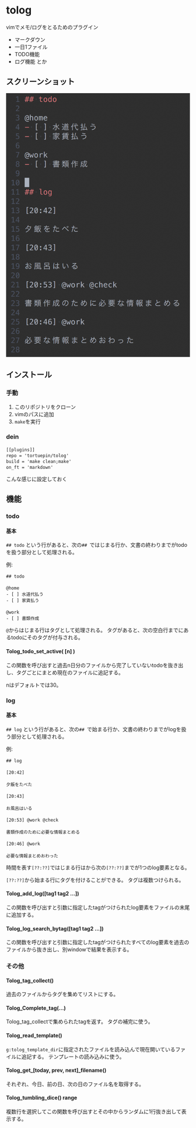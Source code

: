 # tolog

vimでメモ/ログをとるためのプラグイン

- マークダウン
- 一日1ファイル
- TODO機能
- ログ機能
とか

## スクリーンショット

![](https://github.com/tortuepin/tolog/blob/images/images/tolog_image.png)

## インストール

### 手動

1. このリポジトリをクローン
2. vimのパスに追加
3. `make`を実行

### dein

```
[[plugins]]
repo = 'tortuepin/tolog'
build = 'make clean;make'
on_ft = 'markdown'
```
こんな感じに設定しておく


## 機能

### todo

#### 基本
`## todo`
という行があると、次の`## `ではじまる行か、文書の終わりまでがtodoを扱う部分として処理される。

例:
```
## todo

@home
- [ ] 水道代払う
- [ ] 家賃払う

@work
- [ ] 書類作成

```

`@`からはじまる行はタグとして処理される。
タグがあると、次の空白行までにあるtodoにそのタグが付与される。


#### Tolog_todo_set_active( [n] )

この関数を呼び出すと過去n日分のファイルから完了していないtodoを抜き出し、タグごとにまとめ現在のファイルに追記する。

nはデフォルトでは30。

### log

#### 基本

`## log`
という行があると、次の`## `で始まる行か、文書の終わりまでがlogを扱う部分として処理される。

例:
```
## log

[20:42]

夕飯をたべた

[20:43]

お風呂はいる

[20:53] @work @check

書類作成のために必要な情報まとめる

[20:46] @work

必要な情報まとめおわった
```

時間を表す`[??:??]`ではじまる行はから次の`[??:??]`までが1つのlog要素となる。

`[??:??]`から始まる行にタグを付けることができる。
タグは複数つけられる。

#### Tolog_add_log([tag1 tag2 ...])

この関数を呼び出すと引数に指定したtagがつけられたlog要素をファイルの末尾に追加する。

#### Tolog_log_search_bytag([tag1 tag2 ...])

この関数を呼び出すと引数に指定したtagがつけられたすべてのlog要素を過去のファイルから抜き出し、別windowで結果を表示する。

### その他

#### Tolog_tag_collect()

過去のファイルからタグを集めてリストにする。

#### Tolog_Complete_tag(...)

Tolog_tag_collectで集められたtagを返す。
タグの補完に使う。

#### Tolog_read_template()

`g:tolog_template_dir`に指定されたファイルを読み込んで現在開いているファイルに追記する。
テンプレートの読み込みに使う。

#### Tolog_get_[today, prev, next]_filename()

それぞれ、今日、前の日、次の日のファイル名を取得する。

#### Tolog_tumbling_dice() range

複数行を選択してこの関数を呼び出すとその中からランダムに1行抜き出して表示する。


